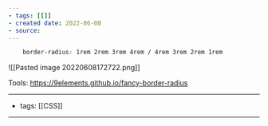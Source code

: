 ```yaml
---
- tags: [[]]
- created date: 2022-06-08
- source: 
---
```


```css
	border-radius: 1rem 2rem 3rem 4rem / 4rem 3rem 2rem 1rem
```

![[Pasted image 20220608172722.png]]

Tools: https://9elements.github.io/fancy-border-radius

---
- tags: [[CSS]]
---